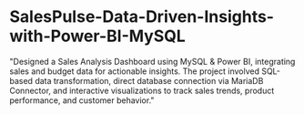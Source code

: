 # SalesPulse-Data-Driven-Insights-with-Power-BI-MySQL
"Designed a Sales Analysis Dashboard using MySQL &amp; Power BI, integrating sales and budget data for actionable insights. The project involved SQL-based data transformation, direct database connection via MariaDB Connector, and interactive visualizations to track sales trends, product performance, and customer behavior."
